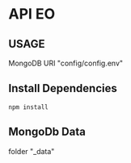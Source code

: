 # API EO

## USAGE

MongoDB URI "config/config.env"

## Install Dependencies
```
npm install
```

## MongoDb Data
folder "_data"
